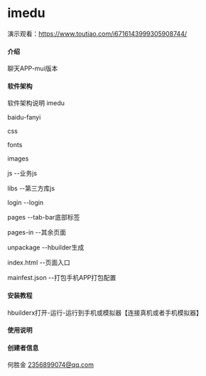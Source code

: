 # imedu
演示观看：https://www.toutiao.com/i6716143999305908744/
#### 介绍
聊天APP-mui版本

#### 软件架构
软件架构说明
imedu   

   baidu-fanyi  
   
   css   
   
   fonts   
   
   images   
   
   js       	 --业务js   
   
   libs			 --第三方库js   
   
   login		 --login
   
   pages		 --tab-bar底部标签   
   
   pages-in		 --其余页面   
   
   unpackage	 --hbuilder生成   
   
   index.html	 --页面入口  
   
   mainfest.json --打包手机APP打包配置 

#### 安装教程

hbuilderx打开-运行-运行到手机或模拟器【连接真机或者手机模拟器】
#### 使用说明


#### 创建者信息
何胜金
2356899074@qq.com

